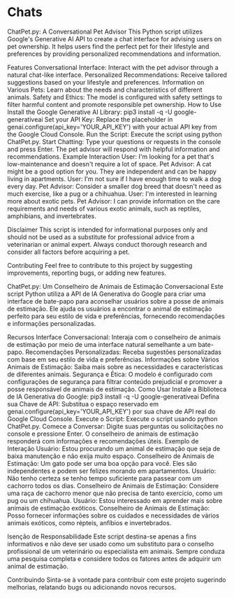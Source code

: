 # Chats

ChatPet.py: A Conversational Pet Advisor
This Python script utilizes Google's Generative AI API to create a chat interface for advising users on pet ownership. It helps users find the perfect pet for their lifestyle and preferences by providing personalized recommendations and information.

Features
Conversational Interface: Interact with the pet advisor through a natural chat-like interface.
Personalized Recommendations: Receive tailored suggestions based on your lifestyle and preferences.
Information on Various Pets: Learn about the needs and characteristics of different animals.
Safety and Ethics: The model is configured with safety settings to filter harmful content and promote responsible pet ownership.
How to Use
Install the Google Generative AI Library:
pip3 install -q -U google-generativeai
Set your API Key: Replace the placeholder in genai.configure(api_key='YOUR_API_KEY') with your actual API key from the Google Cloud Console.
Run the Script: Execute the script using python ChatPet.py.
Start Chatting: Type your questions or requests in the console and press Enter. The pet advisor will respond with helpful information and recommendations.
Example Interaction
User: I'm looking for a pet that's low-maintenance and doesn't require a lot of space. Pet Advisor: A cat might be a good option for you. They are independent and can be happy living in apartments. User: I'm not sure if I have enough time to walk a dog every day. Pet Advisor: Consider a smaller dog breed that doesn't need as much exercise, like a pug or a chihuahua. User: I'm interested in learning more about exotic pets. Pet Advisor: I can provide information on the care requirements and needs of various exotic animals, such as reptiles, amphibians, and invertebrates.

Disclaimer
This script is intended for informational purposes only and should not be used as a substitute for professional advice from a veterinarian or animal expert. Always conduct thorough research and consider all factors before acquiring a pet.

Contributing
Feel free to contribute to this project by suggesting improvements, reporting bugs, or adding new features.

ChatPet.py: Um Conselheiro de Animais de Estimação Conversacional
Este script Python utiliza a API de IA Generativa do Google para criar uma interface de bate-papo para aconselhar usuários sobre a posse de animais de estimação. Ele ajuda os usuários a encontrar o animal de estimação perfeito para seu estilo de vida e preferências, fornecendo recomendações e informações personalizadas.

Recursos
Interface Conversacional: Interaja com o conselheiro de animais de estimação por meio de uma interface natural semelhante a um bate-papo.
Recomendações Personalizadas: Receba sugestões personalizadas com base em seu estilo de vida e preferências.
Informações sobre Vários Animais de Estimação: Saiba mais sobre as necessidades e características de diferentes animais.
Segurança e Ética: O modelo é configurado com configurações de segurança para filtrar conteúdo prejudicial e promover a posse responsável de animais de estimação.
Como Usar
Instale a Biblioteca de IA Generativa do Google:
pip3 install -q -U google-generativeai
Defina sua Chave de API: Substitua o espaço reservado em genai.configure(api_key='YOUR_API_KEY') por sua chave de API real do Google Cloud Console.
Execute o Script: Execute o script usando python ChatPet.py.
Comece a Conversar: Digite suas perguntas ou solicitações no console e pressione Enter. O conselheiro de animais de estimação responderá com informações e recomendações úteis.
Exemplo de Interação
Usuário: Estou procurando um animal de estimação que seja de baixa manutenção e não exija muito espaço. Conselheiro de Animais de Estimação: Um gato pode ser uma boa opção para você. Eles são independentes e podem ser felizes morando em apartamentos. Usuário: Não tenho certeza se tenho tempo suficiente para passear com um cachorro todos os dias. Conselheiro de Animais de Estimação: Considere uma raça de cachorro menor que não precisa de tanto exercício, como um pug ou um chihuahua. Usuário: Estou interessado em aprender mais sobre animais de estimação exóticos. Conselheiro de Animais de Estimação: Posso fornecer informações sobre os cuidados e necessidades de vários animais exóticos, como répteis, anfíbios e invertebrados.

Isenção de Responsabilidade
Este script destina-se apenas a fins informativos e não deve ser usado como um substituto para o conselho profissional de um veterinário ou especialista em animais. Sempre conduza uma pesquisa completa e considere todos os fatores antes de adquirir um animal de estimação.

Contribuindo
Sinta-se à vontade para contribuir com este projeto sugerindo melhorias, relatando bugs ou adicionando novos recursos.
